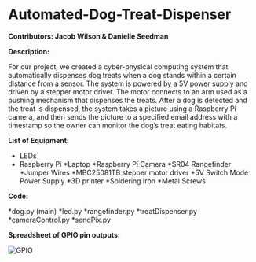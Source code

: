 # Automated-Dog-Treat-Dispenser

**Contributors: Jacob Wilson & Danielle Seedman**

**Description:**

For our project, we created a cyber-physical computing system that automatically dispenses dog treats when a dog stands within
a certain distance from a sensor. The system is powered by a 5V power supply and driven by a stepper motor driver. The motor 
connects to an arm used as a pushing mechanism that dispenses the treats. After a dog is detected and the treat is dispensed, 
the system takes a picture using a Raspberry Pi camera, and then sends the picture to a specified email address with a 
timestamp so the owner can monitor the dog’s treat eating habitats.

**List of Equipment:**

*	LEDs
*	Raspberry Pi
*Laptop
*Raspberry Pi Camera 
*SR04 Rangefinder 
*Jumper Wires
*MBC25081TB stepper motor driver
*5V Switch Mode Power Supply
*3D printer
*Soldering Iron
*Metal Screws

**Code:**

*dog.py (main)
*led.py
*rangefinder.py
*treatDispenser.py
*cameraControl.py
*sendPix.py

**Spreadsheet of GPIO pin outputs:**

![GPIO](https://user-images.githubusercontent.com/44330919/63144065-d3cea880-bfb6-11e9-9402-32bd0312e217.png)
